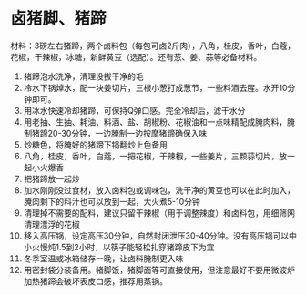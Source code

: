 # 卤猪脚、猪蹄

材料：3磅左右猪蹄，两个卤料包（每包可卤2斤肉），八角，桂皮，香叶，白蔻，花椒，干辣椒，冰糖，新鲜黄豆（选配）。还有葱、姜、蒜等必备材料。

1. 猪蹄泡水洗净，清理没拔干净的毛
2. 冷水下锅焯水，配一块姜切片，三根小葱打成葱节，一些料酒去腥。水开10分钟即可。
3. 用冰水快速冷却猪蹄，可保持Q弹口感。完全冷却后，滤干水分
4. 用老抽、生抽、耗油、料酒、盐、胡椒粉、花椒油和一点味精配成腌肉料，腌制猪蹄20-30分钟，一边腌制一边按摩猪蹄确保入味
5. 炒糖色，将腌好的猪蹄下锅翻炒上色备用
6. 八角，桂皮，香叶，白蔻，一把花椒，干辣椒，一些姜片，三颗蒜切片，放一起小火爆香
7. 把猪蹄放一起炒
8. 加水刚刚没过食材，放入卤料包或调味包，洗干净的黄豆也可以在此时加入，腌肉剩下的料汁也可以放到一起，大火煮5-10分钟
9. 清理掉不需要的配料，建议只留干辣椒（用于调整辣度）和卤料包，用细筛网清理漂浮的花椒
10. 移入高压锅，设定高压30分钟，自然封闭泄压30-40分钟。没有高压锅可以中小火慢炖1.5到2小时，以筷子能轻松扎穿猪蹄皮下为宜
11. 冬季室温或冰箱储存一晚，让卤料腌制更入味
12. 用密封袋分装备用。猪脚饭，猪脚面等可直接使用，但注意最好不要用微波炉加热猪蹄会破坏表皮口感，推荐用蒸锅。
